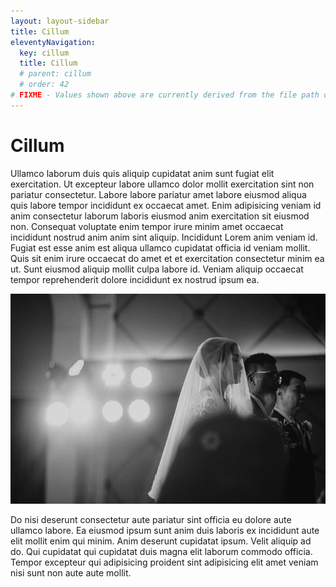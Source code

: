 ```yaml
---
layout: layout-sidebar
title: Cillum
eleventyNavigation:
  key: cillum
  title: Cillum
  # parent: cillum
  # order: 42
# FIXME - Values shown above are currently derived from the file path only, except order which is also commented out because it is optional. Correct as desired and delete comment(s).
---
```


# Cillum

Ullamco laborum duis quis aliquip cupidatat anim sunt fugiat elit exercitation. Ut excepteur labore ullamco dolor mollit exercitation sint non pariatur consectetur. Labore labore pariatur amet labore eiusmod aliqua quis labore tempor incididunt ex occaecat amet. Enim adipisicing veniam id anim consectetur laborum laboris eiusmod anim exercitation sit eiusmod non. Consequat voluptate enim tempor irure minim amet occaecat incididunt nostrud anim anim sint aliquip. Incididunt Lorem anim veniam id. Fugiat est esse anim est aliqua ullamco cupidatat officia id veniam mollit. Quis sit enim irure occaecat do amet et et exercitation consectetur minim ea ut. Sunt eiusmod aliquip mollit culpa labore id. Veniam aliquip occaecat tempor reprehenderit dolore incididunt ex nostrud ipsum ea.

<img class="bordered" src="/static/images/bulksplash-bukphak-nlGQI07aDw8.jpg" alt="bulksplash-bukphak-nlGQI07aDw8.jpg" />

Do nisi deserunt consectetur aute pariatur sint officia eu dolore aute ullamco labore. Ea eiusmod ipsum sunt anim duis laboris ex incididunt aute elit mollit enim qui minim. Anim deserunt cupidatat ipsum. Velit aliquip ad do. Qui cupidatat qui cupidatat duis magna elit laborum commodo officia. Tempor excepteur qui adipisicing proident sint adipisicing elit amet veniam nisi sunt non aute aute mollit.